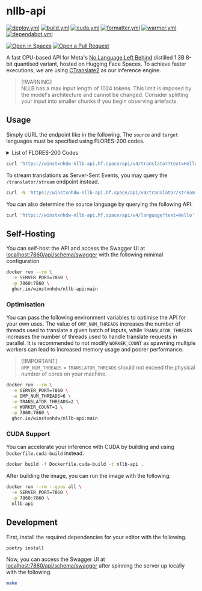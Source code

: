 # nllb-api

[![deploy.yml](https://github.com/winstxnhdw/nllb-api/actions/workflows/deploy.yml/badge.svg)](https://github.com/winstxnhdw/nllb-api/actions/workflows/deploy.yml)
[![build.yml](https://github.com/winstxnhdw/nllb-api/actions/workflows/build.yml/badge.svg)](https://github.com/winstxnhdw/nllb-api/actions/workflows/build.yml)
[![cuda.yml](https://github.com/winstxnhdw/nllb-api/actions/workflows/cuda.yml/badge.svg)](https://github.com/winstxnhdw/nllb-api/actions/workflows/cuda.yml)
[![formatter.yml](https://github.com/winstxnhdw/nllb-api/actions/workflows/formatter.yml/badge.svg)](https://github.com/winstxnhdw/nllb-api/actions/workflows/formatter.yml)
[![warmer.yml](https://github.com/winstxnhdw/nllb-api/actions/workflows/warmer.yml/badge.svg)](https://github.com/winstxnhdw/nllb-api/actions/workflows/warmer.yml)
[![dependabot.yml](https://github.com/winstxnhdw/nllb-api/actions/workflows/dependabot.yml/badge.svg)](https://github.com/winstxnhdw/nllb-api/actions/workflows/dependabot.yml)

[![Open in Spaces](https://huggingface.co/datasets/huggingface/badges/raw/main/open-in-hf-spaces-md-dark.svg)](https://huggingface.co/spaces/winstxnhdw/nllb-api)
[![Open a Pull Request](https://huggingface.co/datasets/huggingface/badges/raw/main/open-a-pr-md-dark.svg)](https://github.com/winstxnhdw/nllb-api/compare)

A fast CPU-based API for Meta's [No Language Left Behind](https://huggingface.co/docs/transformers/model_doc/nllb) distilled 1.3B 8-bit quantised variant, hosted on Hugging Face Spaces. To achieve faster executions, we are using [CTranslate2](https://github.com/OpenNMT/CTranslate2) as our inference engine.

> [!WARNING]\
> NLLB has a max input length of 1024 tokens. This limit is imposed by the model's architecture and cannot be changed. Consider splitting your input into smaller chunks if you begin observing artefacts.

## Usage

Simply cURL the endpoint like in the following. The `source` and `target` languages must be specified using FLORES-200 codes.

<details>

<summary> List of FLORES-200 Codes </summary>

<br>

Language                           | FLORES-200 Code
-----------------------------------|----------------
Acehnese (Arabic script)           | ace_Arab
Acehnese (Latin script)            | ace_Latn
Mesopotamian Arabic                | acm_Arab
Ta’izzi-Adeni Arabic               | acq_Arab
Tunisian Arabic                    | aeb_Arab
Afrikaans                          | afr_Latn
South Levantine Arabic             | ajp_Arab
Akan                               | aka_Latn
Amharic                            | amh_Ethi
North Levantine Arabic             | apc_Arab
Modern Standard Arabic             | arb_Arab
Modern Standard Arabic (Romanized) | arb_Latn
Najdi Arabic                       | ars_Arab
Moroccan Arabic                    | ary_Arab
Egyptian Arabic                    | arz_Arab
Assamese                           | asm_Beng
Asturian                           | ast_Latn
Awadhi                             | awa_Deva
Central Aymara                     | ayr_Latn
South Azerbaijani                  | azb_Arab
North Azerbaijani                  | azj_Latn
Bashkir                            | bak_Cyrl
Bambara                            | bam_Latn
Balinese                           | ban_Latn
Belarusian                         | bel_Cyrl
Bemba                              | bem_Latn
Bengali                            | ben_Beng
Bhojpuri                           | bho_Deva
Banjar (Arabic script)             | bjn_Arab
Banjar (Latin script)              | bjn_Latn
Standard Tibetan                   | bod_Tibt
Bosnian                            | bos_Latn
Buginese                           | bug_Latn
Bulgarian                          | bul_Cyrl
Catalan                            | cat_Latn
Cebuano                            | ceb_Latn
Czech                              | ces_Latn
Chokwe                             | cjk_Latn
Central Kurdish                    | ckb_Arab
Crimean Tatar                      | crh_Latn
Welsh                              | cym_Latn
Danish                             | dan_Latn
German                             | deu_Latn
Southwestern Dinka                 | dik_Latn
Dyula                              | dyu_Latn
Dzongkha                           | dzo_Tibt
Greek                              | ell_Grek
English                            | eng_Latn
Esperanto                          | epo_Latn
Estonian                           | est_Latn
Basque                             | eus_Latn
Ewe                                | ewe_Latn
Faroese                            | fao_Latn
Fijian                             | fij_Latn
Finnish                            | fin_Latn
Fon                                | fon_Latn
French                             | fra_Latn
Friulian                           | fur_Latn
Nigerian Fulfulde                  | fuv_Latn
Scottish Gaelic                    | gla_Latn
Irish                              | gle_Latn
Galician                           | glg_Latn
Guarani                            | grn_Latn
Gujarati                           | guj_Gujr
Haitian Creole                     | hat_Latn
Hausa                              | hau_Latn
Hebrew                             | heb_Hebr
Hindi                              | hin_Deva
Chhattisgarhi                      | hne_Deva
Croatian                           | hrv_Latn
Hungarian                          | hun_Latn
Armenian                           | hye_Armn
Igbo                               | ibo_Latn
Ilocano                            | ilo_Latn
Indonesian                         | ind_Latn
Icelandic                          | isl_Latn
Italian                            | ita_Latn
Javanese                           | jav_Latn
Japanese                           | jpn_Jpan
Kabyle                             | kab_Latn
Jingpho                            | kac_Latn
Kamba                              | kam_Latn
Kannada                            | kan_Knda
Kashmiri (Arabic script)           | kas_Arab
Kashmiri (Devanagari script)       | kas_Deva
Georgian                           | kat_Geor
Central Kanuri (Arabic script)     | knc_Arab
Central Kanuri (Latin script)      | knc_Latn
Kazakh                             | kaz_Cyrl
Kabiyè                             | kbp_Latn
Kabuverdianu                       | kea_Latn
Khmer                              | khm_Khmr
Kikuyu                             | kik_Latn
Kinyarwanda                        | kin_Latn
Kyrgyz                             | kir_Cyrl
Kimbundu                           | kmb_Latn
Northern Kurdish                   | kmr_Latn
Kikongo                            | kon_Latn
Korean                             | kor_Hang
Lao                                | lao_Laoo
Ligurian                           | lij_Latn
Limburgish                         | lim_Latn
Lingala                            | lin_Latn
Lithuanian                         | lit_Latn
Lombard                            | lmo_Latn
Latgalian                          | ltg_Latn
Luxembourgish                      | ltz_Latn
Luba-Kasai                         | lua_Latn
Ganda                              | lug_Latn
Luo                                | luo_Latn
Mizo                               | lus_Latn
Standard Latvian                   | lvs_Latn
Magahi                             | mag_Deva
Maithili                           | mai_Deva
Malayalam                          | mal_Mlym
Marathi                            | mar_Deva
Minangkabau (Arabic script)        | min_Arab
Minangkabau (Latin script)         | min_Latn
Macedonian                         | mkd_Cyrl
Plateau Malagasy                   | plt_Latn
Maltese                            | mlt_Latn
Meitei (Bengali script)            | mni_Beng
Halh Mongolian                     | khk_Cyrl
Mossi                              | mos_Latn
Maori                              | mri_Latn
Burmese                            | mya_Mymr
Dutch                              | nld_Latn
Norwegian Nynorsk                  | nno_Latn
Norwegian Bokmål                   | nob_Latn
Nepali                             | npi_Deva
Northern Sotho                     | nso_Latn
Nuer                               | nus_Latn
Nyanja                             | nya_Latn
Occitan                            | oci_Latn
West Central Oromo                 | gaz_Latn
Odia                               | ory_Orya
Pangasinan                         | pag_Latn
Eastern Panjabi                    | pan_Guru
Papiamento                         | pap_Latn
Western Persian                    | pes_Arab
Polish                             | pol_Latn
Portuguese                         | por_Latn
Dari                               | prs_Arab
Southern Pashto                    | pbt_Arab
Ayacucho Quechua                   | quy_Latn
Romanian                           | ron_Latn
Rundi                              | run_Latn
Russian                            | rus_Cyrl
Sango                              | sag_Latn
Sanskrit                           | san_Deva
Santali                            | sat_Olck
Sicilian                           | scn_Latn
Shan                               | shn_Mymr
Sinhala                            | sin_Sinh
Slovak                             | slk_Latn
Slovenian                          | slv_Latn
Samoan                             | smo_Latn
Shona                              | sna_Latn
Sindhi                             | snd_Arab
Somali                             | som_Latn
Southern Sotho                     | sot_Latn
Spanish                            | spa_Latn
Tosk Albanian                      | als_Latn
Sardinian                          | srd_Latn
Serbian                            | srp_Cyrl
Swati                              | ssw_Latn
Sundanese                          | sun_Latn
Swedish                            | swe_Latn
Swahili                            | swh_Latn
Silesian                           | szl_Latn
Tamil                              | tam_Taml
Tatar                              | tat_Cyrl
Telugu                             | tel_Telu
Tajik                              | tgk_Cyrl
Tagalog                            | tgl_Latn
Thai                               | tha_Thai
Tigrinya                           | tir_Ethi
Tamasheq (Latin script)            | taq_Latn
Tamasheq (Tifinagh script)         | taq_Tfng
Tok Pisin                          | tpi_Latn
Tswana                             | tsn_Latn
Tsonga                             | tso_Latn
Turkmen                            | tuk_Latn
Tumbuka                            | tum_Latn
Turkish                            | tur_Latn
Twi                                | twi_Latn
Central Atlas Tamazight            | tzm_Tfng
Uyghur                             | uig_Arab
Ukrainian                          | ukr_Cyrl
Umbundu                            | umb_Latn
Urdu                               | urd_Arab
Northern Uzbek                     | uzn_Latn
Venetian                           | vec_Latn
Vietnamese                         | vie_Latn
Waray                              | war_Latn
Wolof                              | wol_Latn
Xhosa                              | xho_Latn
Eastern Yiddish                    | ydd_Hebr
Yoruba                             | yor_Latn
Yue Chinese                        | yue_Hant
Chinese (Simplified)               | zho_Hans
Chinese (Traditional)              | zho_Hant
Standard Malay                     | zsm_Latn
Zulu                               | zul_Latn

</details>

```bash
curl 'https://winstxnhdw-nllb-api.hf.space/api/v4/translator?text=Hello&source=eng_Latn&target=spa_Latn'
```

To stream translations as Server-Sent Events, you may query the `/translator/stream` endpoint instead.

```bash
curl -N 'https://winstxnhdw-nllb-api.hf.space/api/v4/translator/stream?text=Hello&source=eng_Latn&target=spa_Latn'
```

You can also determine the source language by querying the following API.

```bash
curl 'https://winstxnhdw-nllb-api.hf.space/api/v4/language?text=Hello'
```

## Self-Hosting

You can self-host the API and access the Swagger UI at [localhost:7860/api/schema/swagger](http://localhost:7860/api/schema/swagger) with the following minimal configuration

```bash
docker run --rm \
  -e SERVER_PORT=7860 \
  -p 7860:7860 \
  ghcr.io/winstxnhdw/nllb-api:main
```

### Optimisation

You can pass the following environment variables to optimise the API for your own uses. The value of `OMP_NUM_THREADS` increases the number of threads used to translate a given batch of inputs, while `TRANSLATOR_THREADS` increases the number of threads used to handle translate requests in parallel. It is recommended to not modify `WORKER_COUNT` as spawning multiple workers can lead to increased memory usage and poorer performance.

> [!IMPORTANT]\
> `OMP_NUM_THREADS` $\times$ `TRANSLATOR_THREADS` should not exceed the physical number of cores on your machine.

```bash
docker run --rm \
  -e SERVER_PORT=7860 \
  -e OMP_NUM_THREADS=6 \
  -e TRANSLATOR_THREADS=2 \
  -e WORKER_COUNT=1 \
  -p 7860:7860 \
  ghcr.io/winstxnhdw/nllb-api:main
```

### CUDA Support

You can accelerate your inference with CUDA by building and using `Dockerfile.cuda-build` instead.

```bash
docker build -f Dockerfile.cuda-build -t nllb-api .
```

After building the image, you can run the image with the following.

```bash
docker run --rm --gpus all \
  -e SERVER_PORT=7860 \
  -p 7860:7860 \
  nllb-api
```

## Development

First, install the required dependencies for your editor with the following.

```bash
poetry install
```

Now, you can access the Swagger UI at [localhost:7860/api/schema/swagger](http://localhost:7860/api/schema/swagger) after spinning the server up locally with the following.

```bash
make
```
